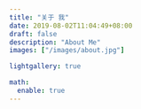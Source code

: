 ```yaml
---
title: "关于 我"
date: 2019-08-02T11:04:49+08:00
draft: false
description: "About Me"
images: ["/images/about.jpg"]

lightgallery: true

math:
  enable: true
---
```

